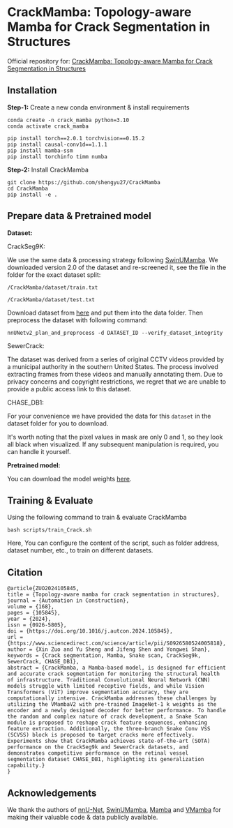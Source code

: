 # CrackMamba: Topology-aware Mamba for Crack Segmentation in Structures

Official repository for: [CrackMamba: Topology-aware Mamba for Crack Segmentation in Structures](https://www.sciencedirect.com/science/article/pii/S0926580524005818?dgcid=coauthor)


## Installation

**Step-1:** Create a new conda environment & install requirements

```shell
conda create -n crack_mamba python=3.10
conda activate crack_mamba

pip install torch==2.0.1 torchvision==0.15.2
pip install causal-conv1d==1.1.1
pip install mamba-ssm
pip install torchinfo timm numba
```

**Step-2:** Install CrackMamba

```shell
git clone https://github.com/shengyu27/CrackMamba
cd CrackMamba
pip install -e .
```

## Prepare data & Pretrained model

**Dataset:**  

CrackSeg9K:

We use the same data & processing strategy following [SwinUMamba](https://github.com/JiarunLiu/Swin-UMamba). 
We downloaded version 2.0 of the dataset and re-screened it, see the file in the folder for the exact dataset split:

`/CrackMamba/dataset/train.txt`

`/CrackMamba/dataset/test.txt`

Download dataset from [here](https://dataverse.harvard.edu/dataset.xhtml?persistentId=doi:10.7910/DVN/EGIEBY) and put them into the data folder. Then preprocess the dataset with following command:

```shell
nnUNetv2_plan_and_preprocess -d DATASET_ID --verify_dataset_integrity
```

SewerCrack:

The dataset was derived from a series of original CCTV videos provided by a municipal authority in the southern United States. The process involved extracting frames from these videos and manually annotating them. Due to privacy concerns and copyright restrictions, we regret that we are unable to provide a public access link to this dataset.

CHASE_DB1:

For your convenience we have provided the data for this `dataset` in the dataset folder for you to download.

It's worth noting that the pixel values in mask are only 0 and 1, so they look all black when visualized. If any subsequent manipulation is required, you can handle it yourself.

**Pretrained model:** 

You can download the model weights [here]([https://drive.google.com/drive/folders/1D3i-x9mJsgQDucp-zS2hQjHZIeTnBZn6?usp=drive_link](https://drive.google.com/drive/folders/1D3i-x9mJsgQDucp-zS2hQjHZIeTnBZn6?usp=sharing)).

## Training & Evaluate

Using the following command to train & evaluate CrackMamba

```shell
bash scripts/train_Crack.sh
```

Here, You can configure the content of the script, such as folder address, dataset number, etc., to train on different datasets.


## Citation
```
@article{ZUO2024105845,
title = {Topology-aware mamba for crack segmentation in structures},
journal = {Automation in Construction},
volume = {168},
pages = {105845},
year = {2024},
issn = {0926-5805},
doi = {https://doi.org/10.1016/j.autcon.2024.105845},
url = {https://www.sciencedirect.com/science/article/pii/S0926580524005818},
author = {Xin Zuo and Yu Sheng and Jifeng Shen and Yongwei Shan},
keywords = {Crack segmentation, Mamba, Snake scan, CrackSeg9k, SewerCrack, CHASE_DB1},
abstract = {CrackMamba, a Mamba-based model, is designed for efficient and accurate crack segmentation for monitoring the structural health of infrastructure. Traditional Convolutional Neural Network (CNN) models struggle with limited receptive fields, and while Vision Transformers (ViT) improve segmentation accuracy, they are computationally intensive. CrackMamba addresses these challenges by utilizing the VMambaV2 with pre-trained ImageNet-1 k weights as the encoder and a newly designed decoder for better performance. To handle the random and complex nature of crack development, a Snake Scan module is proposed to reshape crack feature sequences, enhancing feature extraction. Additionally, the three-branch Snake Conv VSS (SCVSS) block is proposed to target cracks more effectively. Experiments show that CrackMamba achieves state-of-the-art (SOTA) performance on the CrackSeg9k and SewerCrack datasets, and demonstrates competitive performance on the retinal vessel segmentation dataset CHASE_DB1, highlighting its generalization capability.}
}
```



## Acknowledgements

We thank the authors of [nnU-Net](https://github.com/MIC-DKFZ/nnUNet), [SwinUMamba](https://github.com/JiarunLiu/Swin-UMamba/tree/main), [Mamba](https://github.com/state-spaces/mamba) and [VMamba](https://github.com/MzeroMiko/VMamba) for making their valuable code & data publicly available.


